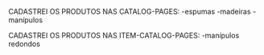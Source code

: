 CADASTREI OS PRODUTOS NAS CATALOG-PAGES:
-espumas
-madeiras
-manípulos

CADASTREI OS PRODUTOS NAS ITEM-CATALOG-PAGES:
-manípulos redondos